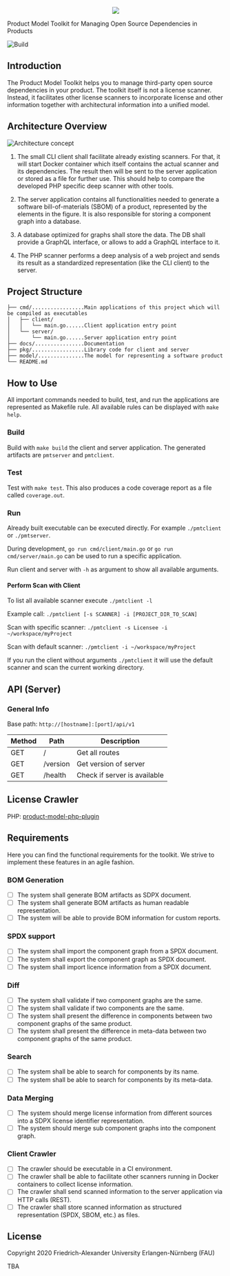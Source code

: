 <p align="center"><img src="logo.png"></p>

Product Model Toolkit for Managing Open Source Dependencies in Products

![Build](https://github.com/osrgroup/product-model-toolkit/workflows/Go/badge.svg)

## Introduction

The Product Model Toolkit helps you to manage third-party open source dependencies in your product. The toolkit itself is not a license scanner. Instead, it facilitates other license scanners to incorporate license and other information together with architectural information into a unified model.

## Architecture Overview

![Architecture concept](docs/architecture-concept-v0.3.png)

1. The small CLI client shall facilitate already existing scanners. For that, it will start Docker container which itself contains the actual scanner and its dependencies. The result then will be sent to the server application or stored as a file for further use. This should help to compare the developed PHP specific deep scanner with other tools.

2. The server application contains all functionalities needed to generate a software bill-of-materials (SBOM) of a product, represented by the elements in the figure. It is also responsible for storing a component graph into a database.

3. A database optimized for graphs shall store the data. The DB shall provide a GraphQL interface, or allows to add a GraphQL interface to it.

4. The PHP scanner performs a deep analysis of a web project and sends its result as a standardized representation (like the CLI client) to the server.

## Project Structure

```
├── cmd/.................Main applications of this project which will be compiled as executables
│   ├── client/
│   │   └── main.go......Client application entry point
│   └── server/
│       └── main.go......Server application entry point
├── docs/................Documentation
├── pkg/.................Library code for client and server
├── model/...............The model for representing a software product
└── README.md
```

## How to Use

All important commands needed to build, test, and run the applications are represented as Makefile rule.
All available rules can be displayed with `make help`.

### Build

Build with `make build` the client and server application. The generated artifacts are `pmtserver` and `pmtclient`.

### Test

Test with `make test`. This also produces a code coverage report as a file called `coverage.out`.

### Run

Already built executable can be executed directly. For example `./pmtclient` or `./pmtserver`.

During development, `go run cmd/client/main.go` or `go run cmd/server/main.go` can be used to run a specific application.

Run client and server with `-h` as argument to show all available arguments.

#### Perform Scan with Client

To list all available scanner execute `./pmtclient -l`

Example call: `./pmtclient [-s SCANNER] -i [PROJECT_DIR_TO_SCAN]`

Scan with specific scanner: `./pmtclient -s Licensee -i ~/workspace/myProject`

Scan with default scanner: `./pmtclient -i ~/workspace/myProject`

If you run the client without arguments `./pmtclient` it will use the default scanner and scan the current working directory.

## API (Server)

### General Info

Base path: `http://[hostname]:[port]/api/v1`

| Method | Path     | Description                  |
|--------|----------|------------------------------|
| GET    | /        | Get all routes               |
| GET    | /version | Get version of server        |
| GET    | /health  | Check if server is available |

## License Crawler

PHP: [product-model-php-plugin](https://github.com/hallowelt/product-model-php-plugin)

## Requirements

Here you can find the functional requirements for the toolkit. We strive to implement these features in an agile fashion.

### BOM Generation

- [ ] The system shall generate BOM artifacts as SDPX document.
- [ ] The system shall generate BOM artifacts as human readable representation.
- [ ] The system will be able to provide BOM information for custom reports.

### SPDX support

- [ ] The system shall import the component graph from a SPDX document.
- [ ] The system shall export the component graph as SPDX document.
- [ ] The system shall import licence information from a SPDX document.

### Diff

- [ ] The system shall validate if two component graphs are the same.
- [ ] The system shall validate if two components are the same.
- [ ] The system shall present the difference in components between two component graphs of the same product.
- [ ] The system shall present the difference in meta-data between two component graphs of the same product.

### Search

- [ ] The system shall be able to search for components by its name.
- [ ] The system shall be able to search for components by its meta-data.

### Data Merging

- [ ] The system should merge license information from different sources into a SDPX license identifier representation.
- [ ] The system should merge sub component graphs into the component graph.

### Client Crawler

- [ ] The crawler should be executable in a CI environment.
- [ ] The crawler shall be able to facilitate other scanners running in Docker containers to collect license information.
- [ ] The crawler shall send scanned information to the server application via HTTP calls (REST).
- [ ] The crawler shall store scanned information as structured representation (SPDX, SBOM, etc.) as files.

## License

Copyright 2020 Friedrich-Alexander University Erlangen-Nürnberg (FAU)

TBA
